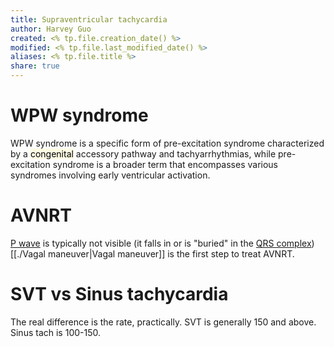 ```yaml
---
title: Supraventricular tachycardia
author: Harvey Guo
created: <% tp.file.creation_date() %>
modified: <% tp.file.last_modified_date() %>
aliases: <% tp.file.title %>
share: true
---
```


# WPW syndrome
WPW syndrome is a specific form of pre-excitation syndrome characterized by a <mark style="background: #FFF3A34A;">congenital</mark> accessory pathway and tachyarrhythmias, while pre-excitation syndrome is a broader term that encompasses various syndromes involving early ventricular activation.
# AVNRT
[P wave](https://next.amboss.com/us/article/pl0LBT#Z322a8570694c6bce37349457185e57ec) is typically not visible (it falls in or is "buried" in the [QRS complex](https://next.amboss.com/us/article/pl0LBT#Zb6a46f472e496e639cee60c43bd0acbd))
[[./Vagal maneuver|Vagal maneuver]] is the first step to treat AVNRT.
# SVT vs Sinus tachycardia
The real difference is the rate, practically.
SVT is generally 150 and above. Sinus tach is 100-150.
